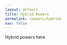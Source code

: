 ```yaml
---
layout: default
title: Hybrid Powers
permalink: /powers/hybrid/
nav: false
---
```


Hybrid powers here.